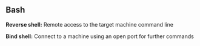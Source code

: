 ## Bash
**Reverse shell:** Remote access to the target machine command line

**Bind shell:** Connect to a machine using an open port for further commands
